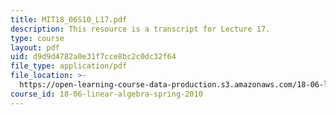 ```yaml
---
title: MIT18_06S10_L17.pdf
description: This resource is a transcript for Lecture 17.
type: course
layout: pdf
uid: d9d9d4782a0e31f7cce8bc2c0dc32f64
file_type: application/pdf
file_location: >-
  https://open-learning-course-data-production.s3.amazonaws.com/18-06-linear-algebra-spring-2010/d9d9d4782a0e31f7cce8bc2c0dc32f64_MIT18_06S10_L17.pdf
course_id: 18-06-linear-algebra-spring-2010
---
```

